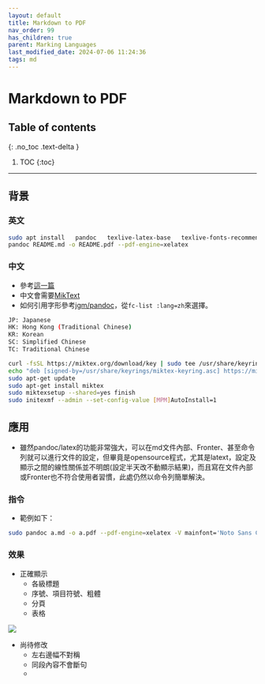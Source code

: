 ```yaml
---
layout: default
title: Markdown to PDF
nav_order: 99
has_children: true
parent: Marking Languages
last_modified_date: 2024-07-06 11:24:36
tags: md
---
```


# Markdown to PDF

## Table of contents

{: .no_toc .text-delta }

1. TOC
{:toc}

---

## 背景

### 英文

```bash
sudo apt install   pandoc   texlive-latex-base   texlive-fonts-recommended   texlive-extra-utils   texlive-latex-extra   texlive-xetex
pandoc README.md -o README.pdf --pdf-engine=xelatex
```

### 中文

- 參考[這一篇](https://sam.webspace.tw/2020/01/13/使用%20Pandoc%20將%20Markdown%20轉為%20PDF%20文件/)
- 中文會需要[MikText](https://miktex.org/download)
- 如何引用字形參考[jgm/pandoc](https://github.com/jgm/pandoc/wiki/Pandoc-with-Chinese)，從`fc-list :lang=zh`來選擇。

```bash
JP: Japanese
HK: Hong Kong (Traditional Chinese)
KR: Korean
SC: Simplified Chinese
TC: Traditional Chinese
```

```bash
curl -fsSL https://miktex.org/download/key | sudo tee /usr/share/keyrings/miktex-keyring.asc > /dev/null
echo "deb [signed-by=/usr/share/keyrings/miktex-keyring.asc] https://miktex.org/download/ubuntu jammy universe" | sudo tee /etc/apt/sources.list.d/miktex.list
sudo apt-get update
sudo apt-get install miktex
sudo miktexsetup --shared=yes finish
sudo initexmf --admin --set-config-value [MPM]AutoInstall=1
```

## 應用

- 雖然pandoc/latex的功能非常強大，可以在md文件內部、Fronter、甚至命令列就可以進行文件的設定，但畢竟是opensource程式，尤其是latext，設定及顯示之間的線性關係並不明朗(設定半天改不動顯示結果)，而且寫在文件內部或Fronter也不符合使用者習慣，此處仍然以命令列簡單解決。

### 指令

- 範例如下：

```bash
sudo pandoc a.md -o a.pdf --pdf-engine=xelatex -V mainfont='Noto Sans CJK TC'
```

### 效果

- 正確顯示
  - 各級標題
  - 序號、項目符號、粗體
  - 分頁
  - 表格

![](../pngs/2024-07-08-13-16-18.png)

- 尚待修改
  - 左右邊幅不對稱
  - 同段內容不會斷句
  - 